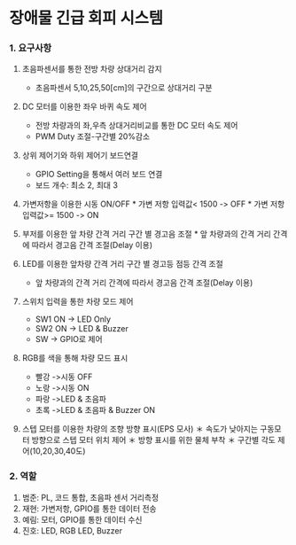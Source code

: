 # 장애물 긴급 회피 시스템
### 1. 요구사항
1. 초음파센서를 통한 전방 차량 상대거리 감지
      * 초음파센서 5,10,25,50[cm]의 구간으로 상대거리  구분

2. DC 모터를 이용한 좌우 바퀴 속도 제어
      * 전방 차량과의 좌,우측 상대거리비교를 통한 DC 모터 속도 제어
      * PWM Duty 조절-구간별 20%감소

3. 상위 제어기와 하위 제어기 보드연결
      * GPIO Setting을 통해서 여러 보드 연결
      * 보드 개수: 최소 2, 최대 3

4. 가변저항을 이용한 시동 ON/OFF
       * 가변 저항 입력값< 1500 -> OFF
       * 가변 저항 입력값>= 1500 -> ON

5. 부저를 이용한 앞 차량 간격 거리 구간 별 경고음 조절
       * 앞 차량과의 간격 거리 간격에 따라서 경고음 간격 조절(Delay 이용)

6. LED를 이용한 앞차량 간격 거리 구간 별 경고등 점등 간격 조절
      * 앞 차량과의 간격 거리 간격에 따라서 경고음 간격 조절(Delay 이용)

7. 스위치  입력을 통한 차량 모드 제어
      * SW1 ON -> LED Only
      * SW2 ON -> LED & Buzzer
      * SW -> GPIO로 제어

8. RGB를 색을 통해 차량 모드 표시
      * 빨강 ->시동 OFF
      * 노랑 ->시동 ON
      * 파랑 ->LED & 초음파
      * 초록 ->LED & 초음파 & Buzzer ON

9. 스텝 모터를 이용한 차량의 조향 방향 표시(EPS 모사)
      ＊ 속도가 낮아지는 구동모터 방향으로 스텝 모터  위치 제어
      ＊ 방향 표시를 위한 물체 부착
      ＊ 구간별 각도 제어(10,20,30,40도)


### 2. 역할
1. 범준: PL, 코드 통합, 초음파 센서 거리측정
2. 재현: 가변저항, GPIO를 통한 데이터 전송
3. 예림: 모터, GPIO를 통한 데이터 수신
4. 진호: LED, RGB LED, Buzzer

